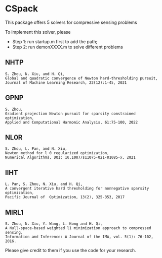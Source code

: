 # CSpack
This package offers 5 solvers for compressive sensing problems 

To implement this solver, please
  * Step 1: run startup.m first to add the path;
  * Step 2: run demonXXXX.m to solve different problems 

## NHTP 
    S. Zhou, N. Xiu, and H. Qi, 
    Global and quadratic convergence of Newton hard-thresholding pursuit, 
    Journal of Machine Learning Research, 22(12):1-45, 2021
    
## GPNP
    S. Zhou,
    Gradient projection Newton pursuit for sparsity constrained optimization, 
    Applied and Computational Harmonic Analysis, 61:75-100, 2022
    
## NL0R
    S. Zhou, L. Pan, and N. Xiu, 
    Newton method for l_0 regularized optimization,
    Numerical Algorithms, DOI: 10.1007/s11075-021-01085-x, 2021
## IIHT
    L. Pan, S. Zhou, N. Xiu, and H. Qi, 
    A convergent iterative hard thresholding for nonnegative sparsity optimization, 
    Pacific Journal of  Optimization, 13(2), 325-353, 2017
## MIRL1 
    S. Zhou, N. Xiu, Y. Wang, L. Kong and H. Qi, 
    A Null-space-based weighted l1 minimization approach to compressed sensing, 
    Information and Inference: A Journal of the IMA, vol. 5(1): 76-102, 2016.

Please give credit to them if you use the code for your research.
